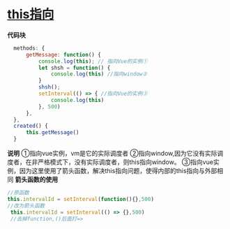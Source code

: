 # [this指向](https://blog.csdn.net/grand_brol/article/details/107284996)

**代码块**

```javascript
  methods: {
      getMessage: function() {
          console.log(this); // 指向Vue的实例①
          let shsh = function() {
              console.log(this) //指向window②
          }
          shsh();
          setInterval(() => { //指向Vue的实例③
              console.log(this)
          }, 500)
      },
  },
  created() {
      this.getMessage()
  }     
```

**说明**
①指向vue实例，vm是它的实际调度者
②指向window,因为它没有实际调度者，在非严格模式下，没有实际调度者，则this指向window。
③指向vue实例，因为这里使用了箭头函数，解决this指向问题，使得内部的this指向与外部相同
**箭头函数的使用**

```javascript
//原函数
this.intervalId = setInterval(function(){},500)
//改为箭头函数
 this.intervalId = setInterval(() => {},500)
 //去掉function,()后面打=>
```